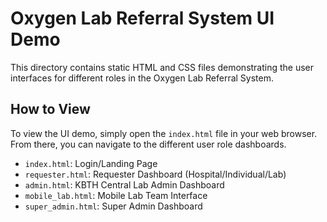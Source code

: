 # Oxygen Lab Referral System UI Demo

This directory contains static HTML and CSS files demonstrating the user interfaces for different roles in the Oxygen Lab Referral System.

## How to View

To view the UI demo, simply open the `index.html` file in your web browser. From there, you can navigate to the different user role dashboards.

- `index.html`: Login/Landing Page
- `requester.html`: Requester Dashboard (Hospital/Individual/Lab)
- `admin.html`: KBTH Central Lab Admin Dashboard
- `mobile_lab.html`: Mobile Lab Team Interface
- `super_admin.html`: Super Admin Dashboard 